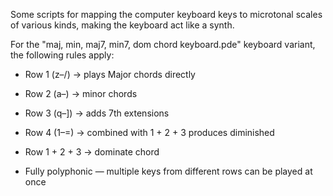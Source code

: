 Some scripts for mapping the computer keyboard keys to microtonal scales of various kinds, making the keyboard act like a synth.

For the "maj, min, maj7, min7, dom chord keyboard.pde" keyboard variant, the following rules apply:

- Row 1 (z–/) → plays Major chords directly

- Row 2 (a–\) → minor chords

- Row 3 (q–]) → adds 7th extensions

- Row 4 (1–=) → combined with 1 + 2 + 3 produces diminished 

- Row 1 + 2 + 3 → dominate chord

- Fully polyphonic — multiple keys from different rows can be played at once
